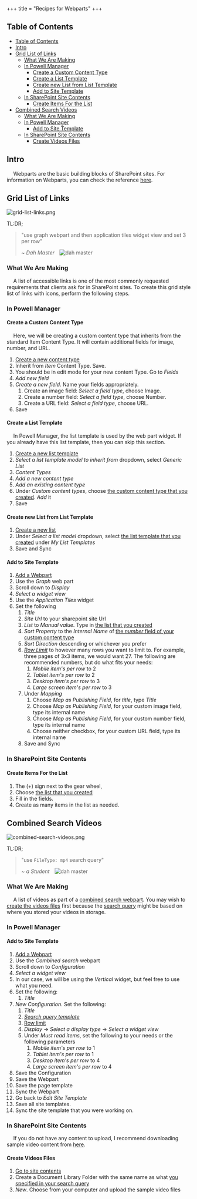 +++
title = "Recipes for Webparts"
+++

## Table of Contents
- [Table of Contents](#table-of-contents)
- [Intro](#intro)
- [Grid List of Links](#grid-list-of-links)
  - [What We Are Making](#what-we-are-making)
  - [In Powell Manager](#in-powell-manager)
    - [Create a Custom Content Type](#create-a-custom-content-type)
    - [Create a List Template](#create-a-list-template)
    - [Create new List from List Template](#create-new-list-from-list-template)
    - [Add to Site Template](#add-to-site-template)
  - [In SharePoint Site Contents](#in-sharepoint-site-contents)
    - [Create Items For the List](#create-items-for-the-list)
- [Combined Search Videos](#combined-search-videos)
  - [What We Are Making](#what-we-are-making-1)
  - [In Powell Manager](#in-powell-manager-1)
    - [Add to Site Template](#add-to-site-template-1)
  - [In SharePoint Site Contents](#in-sharepoint-site-contents-1)
    - [Create Videos Files](#create-videos-files)


## Intro

&emsp; Webparts are the basic building blocks of SharePoint sites. For information on Webparts, you can check the reference [here](/references/webparts).

## Grid List of Links

![grid-list-links.png](https://i.postimg.cc/xC7JWZMN/grid-list-links.png)

TL:DR;
> "use graph webpart and then application tiles widget view and set 3 per row"
>
> ~ <cite>Dah Master</cite>&emsp;![dah master](https://avatars.githubusercontent.com/u/53357172?s=64&v=4)

### What We Are Making

&emsp; A list of accessible links is one of the most commonly requested requirements that clients ask for in SharePoint sites. To create this grid style list of links with icons, perform the following steps.

### In Powell Manager

#### Create a Custom Content Type

&emsp; Here, we will be creating a custom content type that inherits from the standard Item Content Type. It will contain additional fields for image, number, and URL.

1. [Create a new content type](/actions/common/#powell-intranet-create-a-new-content-type)
2. Inherit from *Item* Content Type. Save.
3. You should be in edit mode for your new content Type. Go to *Fields*
4. *Add new field*
5. *Create a new field*. Name your fields appropriately.
   1. Create an image field: *Select a field type*, choose Image.
   2. Create a number field: *Select a field type*, choose Number.
   3. Create a URL field: *Select a field type*, choose URL.
6. Save

#### Create a List Template

&emsp; In Powell Manager, the list template is used by the web part widget. If you already have this list template, then you can skip this section.

1. [Create a new list template](/actions/common/#powell-intranet-create-a-new-list-template)
2. *Select a list template model to inherit from* dropdown, select *Generic List*
3. *Content Types*
4. *Add a new content type*
5. *Add an existing content type*
6. Under *Custom content types*, choose [the custom content type that you created](#create-a-custom-content-type). *Add* it
7. Save

#### Create new List from List Template

1. [Create a new list](/actions/common/#powell-intranet-create-a-new-list)
2. Under *Select a list model* dropdown, select [the list template that you created](#create-a-list-template) under *My List Templates*
3. Save and Sync

#### Add to Site Template

1. [Add a Webpart](/actions/common/#powell-intranet-add-a-webpart)
2. Use the *Graph* web part
3. Scroll down to *Display*
4. *Select a widget view*
5. Use the *Application Tiles* widget
6. Set the following
   1. *Title*
   2. *Site Url* to your sharepoint site Url
   3. *List* to *Manual value*. Type in [the list that you created](#create-new-list-from-list-template)
   4. *Sort Property* to the *Internal Name* of [the *number* field of your custom content type](#create-a-custom-content-type)
   5. *Sort Direction* descending or whichever you prefer
   6. [*Row Limit*](/references/webparts/#row-limit) to however many rows you want to limit to. For example, three pages of 3x3 items, we would want 27. The following are recommended numbers, but do what fits your needs:
      1. *Mobile item's per row* to 2
      2. *Tablet item's per row* to 2
      3. *Desktop item's per row* to 3
      4. *Large screen item's per row* to 3
   7. Under *Mapping*
      1. Choose *Map as Publishing Field*, for *title*, type *Title*
      2. Choose *Map as Publishing Field*, for your custom image field, type its internal name
      3. Choose *Map as Publishing Field*, for your custom number field, type its internal name
      4. Choose neither checkbox, for your custom URL field, type its internal name
   8. Save and Sync

### In SharePoint Site Contents 

#### Create Items For the List

1. The (+) sign next to the gear wheel,
2. Choose [the list that you created](#create-new-list-from-list-template)
3. Fill in the fields.
4. Create as many items in the list as needed.

## Combined Search Videos

![combined-search-videos.png](https://i.postimg.cc/WbRtkTHF/combined-search-videos.png)

TL:DR;
> "use `FileType: mp4` search query"
>
> ~ <cite>a Student</cite>&emsp;![dah master](https://avatars.githubusercontent.com/u/19988117?s=40&v=4)

### What We Are Making

&emsp; A list of videos as part of a [combined search webpart](/references/webparts/#combined-search-web-part). You may wish to [create the videos files](#create-videos-files) first because the [search query](/references/webparts/#search-query) might be based on where you stored your videos in storage.

### In Powell Manager

#### Add to Site Template

1. [Add a Webpart](/actions/common/#powell-intranet-add-a-webpart)
2. Use the *Combined search* webpart
3. Scroll down to *Configuration*
4. *Select a widget view*
5. In our case, we will be using the *Vertical* widget, but feel free to use what you need.
6. Set the following:
   1. *Title*
7. *New Configuration*. Set the following:
   1. *Title*
   2. [*Search query template*](/references/webparts/#search-query)
   3. [Row limit](/content/references/webparts/#row-limit)
   4. *Display* -> *Select a display type* -> *Select a widget view*
   5. Under *Must read items*, set the following to your needs or the following parameters
      1. *Mobile item's per row* to 1
      2. *Tablet item's per row* to 1
      3. *Desktop item's per row* to 4
      4. *Large screen item's per row* to 4
8.  Save the Configuration
9.  Save the Webpart
10. Save the page template
11. Sync the Webpart
12. Go back to *Edit Site Template*
13. Save all site templates.
14. Sync the site template that you were working on.

### In SharePoint Site Contents 

&emsp; If you do not have any content to upload, I recommend downloading sample video content from [here](https://samplelib.com/sample-mp4.html).

#### Create Videos Files

1. [Go to site contents](/actions/common/#site-contents)
2. Create a Document Library Folder with the same name as what [you specified in your search query](#add-to-site-template)
3. *New*. Choose from your computer and upload the sample video files
